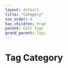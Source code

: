 ```yaml
---
layout: default
title: "Category"
nav_order: 4
has_children: true
parent: Edit Tags
grand_parent: Tags
---
```


# Tag Category
